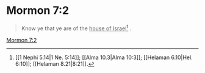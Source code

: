 # Mormon 7:2

> Know ye that ye are of the <u>house of Israel</u>[^a] .

[Mormon 7:2](https://www.churchofjesuschrist.org/study/scriptures/bofm/morm/7?lang=eng&id=p2#p2)


[^a]: [[1 Nephi 5.14|1 Ne. 5:14]]; [[Alma 10.3|Alma 10:3]]; [[Helaman 6.10|Hel. 6:10]]; [[Helaman 8.21|8:21]].  
